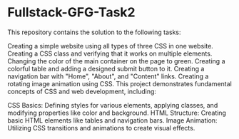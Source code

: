 # Fullstack-GFG-Task2
This repository contains the solution to the following tasks:

Creating a simple website using all types of three CSS in one website.
Creating a CSS class and verifying that it works on multiple elements.
Changing the color of the main container on the page to green.
Creating a colorful table and adding a designed submit button to it.
Creating a navigation bar with "Home", "About", and "Content" links.
Creating a rotating image animation using CSS.
This project demonstrates fundamental concepts of CSS and web development, including:

CSS Basics: Defining styles for various elements, applying classes, and modifying properties like color and background.
HTML Structure: Creating basic HTML elements like tables and navigation bars.
Image Animation: Utilizing CSS transitions and animations to create visual effects.
